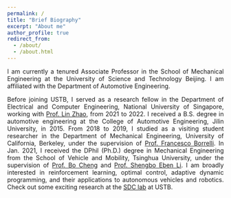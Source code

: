 ```yaml
---
permalink: /
title: "Brief Biography"
excerpt: "About me"
author_profile: true
redirect_from: 
  - /about/
  - /about.html
---
```


<p style="text-align: justify;">I am currently a tenured Associate Professor in the School of Mechanical Engineering at the University of Science and Technology Beijing. I am affiliated with the Department of Automotive Engineering.</p>

<p style="text-align: justify;">Before joining USTB, I served as a research fellow in the Department of Electrical and Computer Engineering, National University of Singapore, working with <a href="https://scholar.google.com/citations?user=091lFhYAAAAJ&hl=en">Prof. Lin Zhao</a>, from 2021 to 2022. I received a B.S. degree in automotive engineering at the College of Automotive Engineering, Jilin University, in 2015. From 2018 to 2019, I studied as a visiting student researcher in the Department of Mechanical Engineering, University of California, Berkeley, under the supervision of <a href="https://scholar.google.com.hk/citations?hl=zh-CN&user=Cz-Q_IsAAAAJ">Prof. Francesco Borrelli</a>. In Jan. 2021, I received the DPhil (Ph.D.) degree in Mechanical Engineering from the School of Vehicle and Mobility, Tsinghua University, under the supervision of <a href="http://www.idlab-tsinghua.com/thulab/labweb/dpeople.html?8">Prof. Bo Cheng</a> and <a href="http://www.idlab-tsinghua.com/thulab/labweb/dpeople.html?11">Prof. Shengbo Eben Li</a>. I am broadly interested in reinforcement learning, optimal control, adaptive dynamic programming, and their applications to autonomous vehicles and robotics. Check out some exciting research at the <a href="https://sdc-laboratory.github.io/">SDC lab</a> at USTB.</p>

